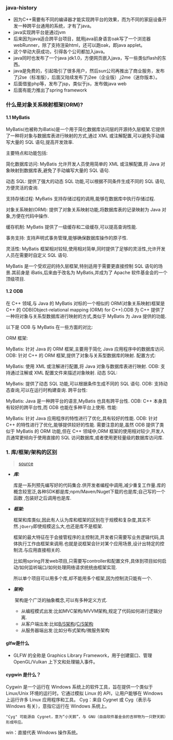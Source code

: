 ### java-history
  * 因为C++需要有不同的编译器才能实现跨平台的效果，而为不同的家庭设备开发一种跨平台通用的系统，才有了java。
  * java实现跨平台是通过jvm
  * 后来因为java适合跨平台项目，就用java前身语言oak写了一个浏览器webRunner，除了支持渲染html，还可以跑oak，即java applet。
  * 这个举动大获成功，引得各个公司都加入java。
  * java同时也发布了一个java jdk1.0，方便网页嵌入java，写一些类似flash的东西。
  * java是免费的，引起吸引了很多用户，然后sun公司再推出了商业服务，发布了j2se（标准版），后面又陆续发布了j2ee（企业版）,j2me（迷你版本）。
  * 后面借鉴php等，发布了jsp，类似于js，发布做java web   
  * 后面有能力推出了spring framework


### 什么是对象关系映射框架(ORM)?

#### 1.1 MyBatis
MyBatis(也被称为iBatis)是一个用于简化数据库访问层的开源持久层框架.它提供了一种将对象与数据库表进行映射的方式,通过 XML 或注解配置,可以避免手动编写大量的 SQL 语句,提高开发效率.

主要特点和功能包括:

简化数据库访问: MyBatis 允许开发人员使用简单的 XML 或注解配置,将 Java 对象映射到数据库表,避免了手动编写大量的 SQL 语句.

动态 SQL: 提供了强大的动态 SQL 功能,可以根据不同条件生成不同的 SQL 语句,方便灵活的查询.

支持存储过程: MyBatis 支持存储过程的调用,能够在数据库中执行存储过程.

对象关系映射(ORM): 提供了对象关系映射功能,将数据库表的记录映射为 Java 对象,方便在代码中操作.

缓存机制: MyBatis 提供了一级缓存和二级缓存,可以提高查询性能.

事务支持: 支持声明式事务管理,能够确保数据库操作的原子性.

灵活性: MyBatis 框架相对较轻,使用相对简单,同时提供了足够的灵活性,允许开发人员在需要时自定义 SQL 语句.

MyBatis 是一个受欢迎的持久层框架,特别适用于需要更直接控制 SQL 语句的场景.其前身是 iBatis,后来由于改名为 MyBatis,并成为了 Apache 软件基金会的一个顶级项目.

#### 1.2 ODB
在 C++ 领域,与 Java 的 MyBatis 对标的一个相似的 ORM(对象关系映射)框架是 C++ 的 ODB(Object-relational mapping (ORM) for C++).ODB 为 C++ 提供了一种将对象与关系型数据库进行映射的方式,类似于 MyBatis 为 Java 提供的功能.

以下是 ODB 与 MyBatis 在一些方面的对比:

ORM 框架:

MyBatis: 针对 Java 的 ORM 框架,主要用于简化 Java 应用程序中的数据库访问.
ODB: 针对 C++ 的 ORM 框架,提供了对象与关系型数据库的映射.
配置方式:

MyBatis: 使用 XML 或注解进行配置,将 Java 对象与数据库表进行映射.
ODB: 支持通过注解或 XML 配置文件来描述对象映射.
动态 SQL:

MyBatis: 提供了动态 SQL 功能,可以根据条件生成不同的 SQL 语句.
ODB: 支持动态查询,可以在运行时构建查询.
跨平台性:

MyBatis: Java 是一种跨平台的语言,MyBatis 也具有跨平台性.
ODB: C++ 本身具有较好的跨平台性,而 ODB 也能在多种平台上使用.
性能:

MyBatis: 针对 Java 应用程序的特性进行了优化,具有较好的性能.
ODB: 针对 C++ 的特性进行了优化,能够提供较好的性能.
需要注意的是,虽然 ODB 提供了类似于 MyBatis 的 ORM 功能,但在 C++ 领域中,ORM 框架的使用相对较少,开发人员通常更倾向于使用直接的 SQL 访问数据库,或者使用更轻量级的数据库访问库.


### 1. 库/框架/架构的区别

> [source](https://www.zhihu.com/question/29643471/answer/1617400164)

* ***库:***

  ​	库是一系列预先编写好的代码集合.供开发者编程中调用,减少重复工作量.库的概念较宽泛,各种SDK都是库;npm/Maven/Nuget下载的也是库;自己写的一个函数 ,包装好之后调用也是库.

* ***框架:***

  ​	框架和库类似,因此有人认为库和框架的区别在于规模和复杂度,其实不然.`jQuery`即使规模这么大,也还是库不是框架.

  ​	框架的最大特征在于会接管程序的主控制流,开发者只需要写业务逻辑代码,具体执行工作由框架来调用.也就是说框架会针对某个应用场景,设计出特定的控制流.与应用直接相关的.

  ​	比如用spring开发web项目,只需要写controller和配置文件,具体到项目如何启动/如何监听端口/如何处理网络请求统统由框架实现.

  ​	所以单个项目可以用多个库,却不能用多个框架,因为控制流只能有一个.

* ***架构:***

  ​	架构是个广泛的抽象概念,可以有多种定义方式.

  * 从编程模式出发:比如MVC架构/MVVM架构,规定了代码如何进行逻辑分离.
  * 从客户端出发:比如[B/S架构](https://baike.baidu.com/item/B/S%E7%BB%93%E6%9E%84/4868588)/[C/S架构](https://baike.baidu.com/item/%E6%9C%8D%E5%8A%A1%E5%99%A8-%E5%AE%A2%E6%88%B7%E6%9C%BA/5937024)
  * 从服务器端出发:比如分布式架构/微服务架构


#### glfw是什么
  * GLFW 的全称是 Graphics Library Framework，用于创建窗口、管理 OpenGL/Vulkan 上下文和处理输入事件。

#### cygwin 是什么？
Cygwin 是一个运行在 Windows 系统上的软件工具，旨在提供一个类似于 Linux/Unix 环境的运行时。它通过模拟 Linux 的 API，让用户能够在 Windows 上运行许多 Linux 应用程序和工具。
Cyg：来自 Cygnet 或 Cyg（表示与 Windows 有关），意指它运行在 Windows 系统上。

    "Cyg" 可能源自 Cygnet，意为“小天鹅”，与 GNU（自由软件基金会的吉祥物为一只野天鹅）形成呼应。

win：直接代表 Windows 操作系统。
